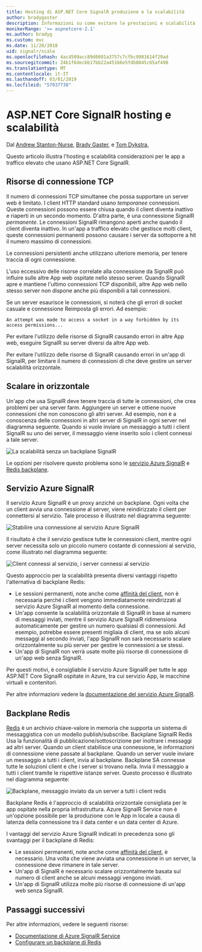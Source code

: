 ```yaml
---
title: Hosting di ASP.NET Core SignalR produzione e la scalabilità
author: bradygaster
description: Informazioni su come evitare le prestazioni e scalabilità problemi nelle App che usano ASP.NET Core SignalR.
monikerRange: '>= aspnetcore-2.1'
ms.author: bradyg
ms.custom: mvc
ms.date: 11/28/2018
uid: signalr/scale
ms.openlocfilehash: 4ac4509acc89d0091a3757c7cfbc9981614f29ad
ms.sourcegitcommit: 24b1f6decbb17bb22a45166e5fdb0845c65af498
ms.translationtype: MT
ms.contentlocale: it-IT
ms.lasthandoff: 03/01/2019
ms.locfileid: "57037738"
---
```

# <a name="aspnet-core-signalr-hosting-and-scaling"></a>ASP.NET Core SignalR hosting e scalabilità

Dal [Andrew Stanton-Nurse](https://twitter.com/anurse), [Brady Gaster](https://twitter.com/bradygaster), e [Tom Dykstra](https://github.com/tdykstra),

Questo articolo illustra l'hosting e scalabilità considerazioni per le app a traffico elevato che usano ASP.NET Core SignalR.

## <a name="tcp-connection-resources"></a>Risorse di connessione TCP

Il numero di connessioni TCP simultanee che possa supportare un server web è limitato. I client HTTP standard usano *temporanee* connessioni. Queste connessioni possono essere chiusa quando il client diventa inattivo e riaperti in un secondo momento. D'altra parte, è una connessione SignalR *permanente*. Le connessioni SignalR rimangono aperti anche quando il client diventa inattivo. In un'app a traffico elevato che gestisce molti client, queste connessioni permanenti possono causare i server da sottoporre a hit il numero massimo di connessioni.

Le connessioni persistenti anche utilizzano ulteriore memoria, per tenere traccia di ogni connessione.

L'uso eccessivo delle risorse correlate alla connessione da SignalR può influire sulle altre App web ospitate nello stesso server. Quando SignalR apre e mantiene l'ultimo connessioni TCP disponibili, altre App web nello stesso server non dispone anche più disponibili a tali connessioni.

Se un server esaurisce le connessioni, si noterà che gli errori di socket casuale e connessione Reimposta gli errori. Ad esempio:

```
An attempt was made to access a socket in a way forbidden by its access permissions...
```

Per evitare l'utilizzo delle risorse di SignalR causando errori in altre App web, eseguire SignalR su server diversi da altre App web.

Per evitare l'utilizzo delle risorse di SignalR causando errori in un'app di SignalR, per limitare il numero di connessioni di che deve gestire un server scalabilità orizzontale.

## <a name="scale-out"></a>Scalare in orizzontale

Un'app che usa SignalR deve tenere traccia di tutte le connessioni, che crea problemi per una server farm. Aggiungere un server e ottiene nuove connessioni che non conoscono gli altri server. Ad esempio, non è a conoscenza delle connessioni in altri server di SignalR in ogni server nel diagramma seguente. Quando si vuole inviare un messaggio a tutti i client SignalR su uno dei server, il messaggio viene inserito solo i client connessi a tale server.

![La scalabilità senza un backplane SignalR](scale/_static/scale-no-backplane.png)

Le opzioni per risolvere questo problema sono le [servizio Azure SignalR](#azure-signalr-service) e [Redis backplane](#redis-backplane).

## <a name="azure-signalr-service"></a>Servizio Azure SignalR

Il servizio Azure SignalR è un proxy anziché un backplane. Ogni volta che un client avvia una connessione al server, viene reindirizzato il client per connettersi al servizio. Tale processo è illustrato nel diagramma seguente:

![Stabilire una connessione al servizio Azure SignalR](scale/_static/azure-signalr-service-one-connection.png)

Il risultato è che il servizio gestisce tutte le connessioni client, mentre ogni server necessita solo un piccolo numero costante di connessioni al servizio, come illustrato nel diagramma seguente:

![Client connessi al servizio, i server connessi al servizio](scale/_static/azure-signalr-service-multiple-connections.png)

Questo approccio per la scalabilità presenta diversi vantaggi rispetto l'alternativa di backplane Redis:

* Le sessioni permanenti, note anche come [affinità del client](/iis/extensions/configuring-application-request-routing-arr/http-load-balancing-using-application-request-routing#step-3---configure-client-affinity), non è necessaria perché i client vengono immediatamente reindirizzati al servizio Azure SignalR al momento della connessione.
* Un'app consente la scalabilità orizzontale di SignalR in base al numero di messaggi inviati, mentre il servizio Azure SignalR ridimensiona automaticamente per gestire un numero qualsiasi di connessioni. Ad esempio, potrebbe essere presenti migliaia di client, ma se solo alcuni messaggi al secondo inviati, l'app SignalR non sarà necessario scalare orizzontalmente su più server per gestire le connessioni a se stessi.
* Un'app di SignalR non verrà usate molte più risorse di connessione di un'app web senza SignalR.

Per questi motivi, è consigliabile il servizio Azure SignalR per tutte le app ASP.NET Core SignalR ospitate in Azure, tra cui servizio App, le macchine virtuali e contenitori.

Per altre informazioni vedere la [documentazione del servizio Azure SignalR](/azure/azure-signalr/signalr-overview).

## <a name="redis-backplane"></a>Backplane Redis

[Redis](https://redis.io/) è un archivio chiave-valore in memoria che supporta un sistema di messaggistica con un modello publish/subscribe. Backplane SignalR Redis Usa la funzionalità di pubblicazione/sottoscrizione per inoltrare i messaggi ad altri server. Quando un client stabilisce una connessione, le informazioni di connessione viene passate al backplane. Quando un server vuole inviare un messaggio a tutti i client, invia al backplane. Backplane SA connesse tutte le soluzioni client e che i server si trovano nella. Invia il messaggio a tutti i client tramite le rispettive istanze server. Questo processo è illustrato nel diagramma seguente:

![Backplane, messaggio inviato da un server a tutti i client redis](scale/_static/redis-backplane.png)

Backplane Redis è l'approccio di scalabilità orizzontale consigliata per le app ospitate nella propria infrastruttura. Azure SignalR Service non è un'opzione possibile per la produzione con le App in locale a causa di latenza della connessione tra il data center e un data center di Azure.

I vantaggi del servizio Azure SignalR indicati in precedenza sono gli svantaggi per il backplane di Redis:

* Le sessioni permanenti, note anche come [affinità del client](/iis/extensions/configuring-application-request-routing-arr/http-load-balancing-using-application-request-routing#step-3---configure-client-affinity), è necessario. Una volta che viene avviata una connessione in un server, la connessione deve rimanere in tale server.
* Un'app di SignalR è necessario scalare orizzontalmente basata sul numero di client anche se alcuni messaggi vengono inviati.
* Un'app di SignalR utilizza molte più risorse di connessione di un'app web senza SignalR.

## <a name="next-steps"></a>Passaggi successivi

Per altre informazioni, vedere le seguenti risorse:

* [Documentazione di Azure SignalR Service](/azure/azure-signalr/signalr-overview)
* [Configurare un backplane di Redis](xref:signalr/redis-backplane)
